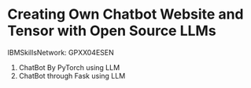 # Creating Own Chatbot Website and Tensor with Open Source LLMs   
IBMSkillsNetwork: GPXX04ESEN
1. ChatBot By PyTorch using LLM
2. ChatBot through Fask using LLM

